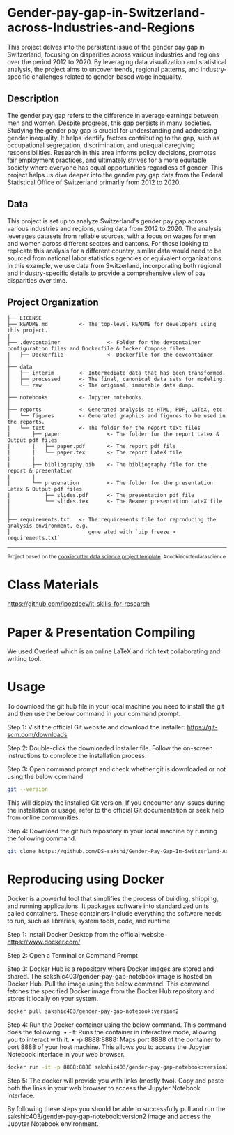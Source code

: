 # Gender-pay-gap-in-Switzerland-across-Industries-and-Regions

This project delves into the persistent issue of the gender pay gap in Switzerland, focusing on disparities across various industries and regions over the period 2012 to 2020. By leveraging data visualization and statistical analysis, the project aims to uncover trends, regional patterns, and industry-specific challenges related to gender-based wage inequality.

## Description

The gender pay gap refers to the difference in average earnings between men and women. Despite progress, this gap persists in many societies. Studying the gender pay gap is crucial for understanding and addressing gender inequality. It helps identify factors contributing to the gap, such as occupational segregation, discrimination, and unequal caregiving responsibilities. Research in this area informs policy decisions, promotes fair employment practices, and ultimately strives for a more equitable society where everyone has equal opportunities regardless of gender. This project helps us dive deeper into the gender pay gap data from the Federal Statistical Office of Switzerland primarliy from 2012 to 2020.

## Data

This project is set up to analyze Switzerland's gender pay gap across various industries and regions, using data from 2012 to 2020. The analysis leverages datasets from reliable sources, with a focus on wages for men and women across different sectors and cantons. For those looking to replicate this analysis for a different country, similar data would need to be sourced from national labor statistics agencies or equivalent organizations. In this example, we use data from Switzerland, incorporating both regional and industry-specific details to provide a comprehensive view of pay disparities over time.

Project Organization
------------

    ├── LICENSE
    ├── README.md          <- The top-level README for developers using this project.
    |
    ├── .devcontainer               <- Folder for the devcontainer configuration files and Dockerfile & Docker Compose files
    │   ├── Dockerfile              <- Dockerfile for the devcontainer
    │
    ├── data
    │   ├── interim        <- Intermediate data that has been transformed.
    │   ├── processed      <- The final, canonical data sets for modeling.
    │   └── raw            <- The original, immutable data dump.
    │
    ├── notebooks          <- Jupyter notebooks. 
    │
    ├── reports            <- Generated analysis as HTML, PDF, LaTeX, etc.
    │   └── figures        <- Generated graphics and figures to be used in the reports.
    |   └── text           <- The folder for the report text files
    |       ├── paper               <- The folder for the report Latex & Output pdf files
    |       |   ├── paper.pdf       <- The report pdf file
    |       |   └── paper.tex       <- The report LateX file
    |       |
    |       ├── bibliography.bib    <- The bibliography file for the report & presentation
    |       |
    |       └── presenation         <- The folder for the presentation Latex & Output pdf files
    |           ├── slides.pdf      <- The presentation pdf file
    |           └── slides.tex      <- The Beamer presentation LateX file
    │
    │   
    ├── requirements.txt   <- The requirements file for reproducing the analysis environment, e.g.
    │                         generated with `pip freeze > requirements.txt`

--------
<p><small>Project based on the <a target="_blank" href="https://drivendata.github.io/cookiecutter-data-science/">cookiecutter data science project template</a>. #cookiecutterdatascience</small></p>

# Class Materials

<https://github.com/ipozdeev/it-skills-for-research>

# Paper & Presentation Compiling

We used Overleaf which is an online LaTeX and rich text collaborating and writing tool.

# Usage
To download the git hub file in your local machine you need to install the git and then use the below command in your command prompt.

Step 1: Visit the official Git website and download the installer: https://git-scm.com/downloads

Step 2: Double-click the downloaded installer file. Follow the on-screen instructions to complete the installation process.

Step 3: Open command prompt and check whether git is downloaded or not using the below command

```bash
git --version
```
This will display the installed Git version. If you encounter any issues during the installation or usage, refer to the official Git documentation or seek help from online communities.

Step 4: Download the git hub repository in your local machine by running the following command.

```bash
git clone https://github.com/DS-sakshi/Gender-Pay-Gap-In-Switzerland-Acorss-Industries-And-Regions
```

# Reproducing using Docker
Docker is a powerful tool that simplifies the process of building, shipping, and running applications. It packages software into standardized units called containers. These containers include everything the software needs to run, such as libraries, system tools, code, and runtime. 

Step 1: Install Docker Desktop from the official website https://www.docker.com/

Step 2: Open a Terminal or Command Prompt

Step 3: Docker Hub is a repository where Docker images are stored and shared. The sakshic403/gender-pay-gap-notebook image is hosted on Docker Hub. Pull the image using the below command. This command fetches the specified Docker image from the Docker Hub repository and stores it locally on your system.

```bash
docker pull sakshic403/gender-pay-gap-notebook:version2
```

Step 4: Run the Docker container using the below command. This command does the following: 
•	-it: Runs the container in interactive mode, allowing you to interact with it.
•	-p 8888:8888: Maps port 8888 of the container to port 8888 of your host machine. This allows you to access the Jupyter Notebook interface in your web browser.

```bash
docker run -it -p 8888:8888 sakshic403/gender-pay-gap-notebook:version2
```

Step 5: The docker will provide you with links (mostly two). Copy and paste both the links in your web browser to access the Jupyter Notebook interface.

By following these steps you should be able to successfully pull and run the sakshic403/gender-pay-gap-notebook:version2 image and access the Jupyter Notebook environment.
